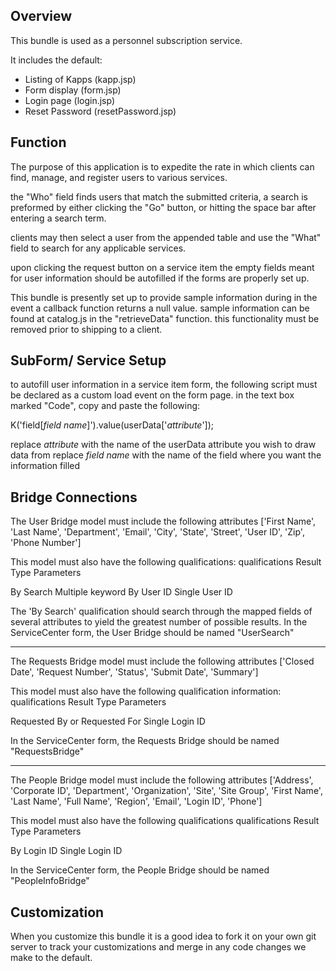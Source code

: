 ## Overview
This bundle is used as a personnel subscription service.

It includes the default:

* Listing of Kapps (kapp.jsp)
* Form display (form.jsp)
* Login page (login.jsp)
* Reset Password (resetPassword.jsp)

## Function

The purpose of this application is to expedite the rate in which clients can find, manage, and register users to various services.

the "Who" field finds users that match the submitted criteria, a search is preformed by either clicking the "Go" button, or hitting the space bar after entering a search term.

clients may then select a user from the appended table and use the "What" field to search for any applicable services.

upon clicking the request button on a service item the empty fields meant for user information should be autofilled if the forms are properly set up.

This bundle is presently set up to provide sample information during in the event a callback function returns a null value. sample information can be found at catalog.js in the "retrieveData" function. this functionality must be removed prior to shipping to a client.

## SubForm/ Service Setup

to autofill user information in a service item form, the following script must be declared as a custom load event on the form page.
in the text box marked "Code", copy and paste the following:

K('field[*field name*]').value(userData['*attribute*']);

replace *attribute* with the name of the userData attribute you wish to draw data from
replace *field name* with the name of the field where you want the information filled

## Bridge Connections

The User Bridge model must include the following attributes ['First Name', 'Last Name', 'Department', 'Email', 'City', 'State', 'Street', 'User ID', 'Zip', 'Phone Number']

This model must also have the following qualifications:
qualifications        Result Type	       Parameters

  By Search             Multiple           keyword
  By User ID            Single             User ID

The 'By Search' qualification should search through the mapped fields of several attributes to yield the greatest number of possible results.
In the ServiceCenter form, the User Bridge should be named "UserSearch"

----------------------

The Requests Bridge model must include the following attributes ['Closed Date', 'Request Number', 'Status', 'Submit Date', 'Summary']

This model must also have the following qualification information:
qualifications                    Result Type	           Parameters

Requested By or Requested For       Single                 Login ID

In the ServiceCenter form, the Requests Bridge should be named "RequestsBridge"

----------------------

The People Bridge model must include the following attributes ['Address', 'Corporate ID', 'Department',  'Organization', 'Site', 'Site Group', 'First Name', 'Last Name', 'Full Name', 'Region', 'Email', 'Login ID', 'Phone']

This model must also have the following qualifications
qualifications     Result Type	     Parameters

By Login ID          Single           Login ID

In the ServiceCenter form, the People Bridge should be named "PeopleInfoBridge"

## Customization
When you customize this bundle it is a good idea to fork it on your own git server to track your customizations and merge in any code changes we make to the default.
